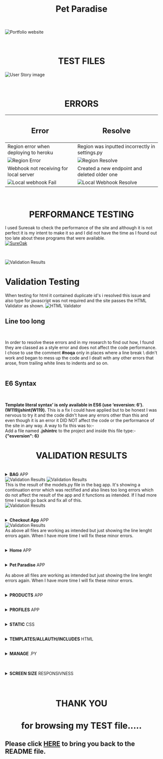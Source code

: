 <p><h1 align="center"><strong>Pet</strong> Paradise</h1></p>

<br>

![Portfolio website](/media/website.JPG) 

<br>

 <p><h1 align="center"><strong>TEST</strong> FILES</h1></p>                                                                                                                                                                                

![User Story image](/media/testimages2.jpg)

<br>

<p><h1 align="center"><strong>ERR</strong>ORS</h1></p>

| <h2>Error</h2> | <h2>Resolve</h2>                                                                                                                |
|-------|--------------------------------------------------------------------------------------------------------------------------|
| Region error when deploying to heroku  | Region was inputted incorrectly in settings.py |
|![Region Error](/media/region_error.png)|![Region Resolve](/media/region_resolve.png) |
| Webhook not receiving for local server | Created a new endpoint and deleted older one
|![Local webhook Fail](/media/local_fail.png) | ![Local Webhook Resolve](/media/local_success.PNG)
<br>

<p><h1 align="center"><strong>PERFORMANCE</strong> TESTING</h1></p>

I used Sureoak to check the performance of the site and although it is not perfect it is my intent to make it so and I did not have the time as I found out too late about these programs that were available.<br> [![SureOak](https://img.shields.io/badge/SureOak-Automated%20Testing-green)](https://www.sureoak.com/)<br>

<br>

![Validation Results](/media/performance_results.jpg)


# <strong>Validation</strong> Testing

When testing for html it contained duplicate id's i resolved this issue and also type for javascript was not required and the site passes the HTML Validator as shown. 
![HTML Validator](/media/htmlval.JPG)
<br>

## <strong>Line</strong> too long

<br>

 In order to resolve these errors and in my research to find out how, I found they are classed as a style error and does not affect the code performance. I chose to use the comment <strong>#noqa</strong> only in places where a line break \ didn't work and began to mess up the code  and I dealt with any other errors that arose, from trailing white lines to indents and so on.
<br><br>

## <strong>E6</strong> Syntax

<br>

<strong>Template literal syntax’ is only available in ES6 (use ‘esversion: 6’). (W119)jshint(W119).</strong>
This is a fix I could have applied but to be honest I was nervous to try it and the code didn't have any errors other than this and even though it is an error it DID NOT affect the code or the performance of the site in any way. A way to fix this was to:-<br> Add a file named <strong>.jshintrc</strong> to the project and inside this file type:- <strong>{"esversion": 6}</strong>

<p id="userex"><h1 align="center"><strong>VALIDATION</strong> RESULTS</h1></p>

<br>
<details><summary><strong>BAG</strong> APP</summary>
<br>

![Validation Results](/media/bag1.JPG)</details>
![Validation Results](/media/bag2.JPG)</details>
![Validation Results](/media/bag3.JPG)</details><br>
This is the result of the models.py file in the bag app. It's showing a continuation error which was rectified and also lines too long errors which do not affect the result of the app and it functions as intended. If I had more time I would go back and fix all of this. <br>
![Validation Results](/media/bag4.JPG)</details>

<br>
<details><summary><strong>Checkout App</strong> APP</summary>
<br>

![Validation Results](/media/checkout1.JPG)</details> 
![Validation Results](/media/checkout2.JPG)</details>
<br>As above all files are working as intended but just showing the line lenght errors again. When I have more time I will fix these minor errors.

<br>
<details><summary><strong>Home</strong> APP</summary>
<br>

![Validation Results](/media/home1.JPG)</details>

<br>
<details><summary><strong>Pet Paradise</strong> APP</summary>
<br>

![Validation Results](/media/petpara1.JPG)</details>
<br>As above all files are working as intended but just showing the line lenght errors again. When I have more time I will fix these minor errors.

<br>
<details><summary><strong>PRODUCTS</strong> APP</summary>
<br>

![Validation Results](/media/productsforms1.JPG)</details> 

<br>
<details><summary><strong>PROFILES</strong> APP</summary>
<br>

![Validation Results](/media/productsforms2.JPG)</details> 

<br>
<details><summary><strong>STATIC</strong> CSS</summary>
<br>

![Validation Results](/media/css.JPG)</details> 

<br>
<details><summary><strong>TEMPLATES/ALLAUTH/INCLUDES</strong> HTML</summary>
<br>

![Validation Results](/media/templates_results.jpg)</details> 

<br>
<details><summary><strong>MANAGE</strong> .PY</summary>
<br>

![Validation Results](/media/managepy.JPG)</details> 
<br>

<br>
<details><summary><strong>SCREEN SIZE</strong> RESPONSIVNESS</summary>
<br>

![Validation Results](/media/responsive.JPG)</details> 
<br><br>

<p id="thanks"><h1 align="center"><strong>THANK</strong> YOU</h1></p>
<p><h1 align="center">for<strong> browsing</strong> my <strong>TEST</strong> file.....</h1></p>

## Please click  [HERE](https://github.com/DjPaulP/pet_paradise/blob/main/README.md) to bring you back to the README file.
